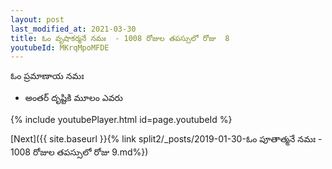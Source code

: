 ```yaml
---
layout: post
last_modified_at: 2021-03-30
title: ఓం వృషాకర్మనే నమః  - 1008 రోజుల తపస్సులో రోజు  8
youtubeId: MKrqMpoMFDE
---
```

 
 
 ఓం ప్రమాణాయ నమః  
 
 -  అంతర్ దృష్టికి మూలం ఎవరు 
 
  
 
  
 
 
 
 
 
 


{% include youtubePlayer.html id=page.youtubeId %}
 
[Next]({{ site.baseurl }}{% link  split2/_posts/2019-01-30-ఓం పూతాత్మనే నమః  - 1008 రోజుల తపస్సులో రోజు  9.md%})
 
